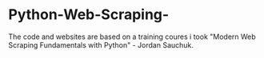 # Python-Web-Scraping-
The code and websites are based on a training coures i took "Modern Web Scraping Fundamentals with Python" - Jordan Sauchuk.
